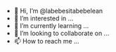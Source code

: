 - 👋 Hi, I’m @labebesitabebelean
- 👀 I’m interested in ...
- 🌱 I’m currently learning ...
- 💞️ I’m looking to collaborate on ...
- 📫 How to reach me ...

<!---
labebesitabebelean/labebesitabebelean is a ✨ special ✨ repository because its `README.md` (this file) appears on your GitHub profile.
You can click the Preview link to take a look at your changes.
--->
